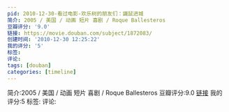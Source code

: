 ```yaml
---
pid: 2010-12-30-看过电影-欢乐树的朋友们：鼹鼠进城
简介: 2005 / 美国 / 动画 短片 喜剧 / Roque Ballesteros
豆瓣评分: '9.0'
链接: https://movie.douban.com/subject/1872083/
创建时间: '2010-12-30 12:25:22'
我的评分: '5'
标签:
评论:
tags: [douban]
categories: [timeline]
---
```

简介:2005 / 美国 / 动画 短片 喜剧 / Roque Ballesteros
豆瓣评分:9.0
[链接](https://movie.douban.com/subject/1872083/)
我的评分:5
标签:
评论:
